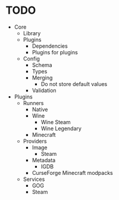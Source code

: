 # TODO

- Core
	- Library
	- Plugins
		- Dependencies
		- Plugins for plugins
	- Config
		- Schema
		- Types
		- Merging
			- Do not store default values
		- Validation
- Plugins
	- Runners
		- Native
		- Wine
			- Wine Steam
			- Wine Legendary
		- Minecraft
	- Providers
		- Image
			- Steam
		- Metadata
			- IGDB
		- CurseForge Minecraft modpacks
	- Services
		- GOG
		- Steam
